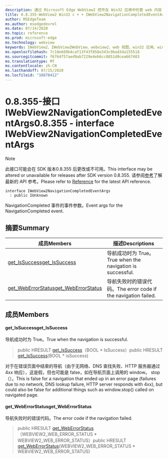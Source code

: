 ```yaml
---
description: 通过 Microsoft Edge WebView2 控件在 Win32 应用中托管 web 内容
title: 0.8.355-WebView2 Win32 c + + IWebView2NavigationCompletedEventArgs
author: MSEdgeTeam
ms.author: msedgedevrel
ms.date: 07/14/2020
ms.topic: reference
ms.prod: microsoft-edge
ms.technology: webview
keywords: IWebView2、IWebView2WebView、webview2、web 视图、win32 应用、win32、edge
ms.openlocfilehash: 7c10e669b4caf13f43f858e343c9bad3da155518
ms.sourcegitcommit: f6764f57aed9ab7229e4eb6cc8851d0cea667403
ms.translationtype: MT
ms.contentlocale: zh-CN
ms.lasthandoff: 07/15/2020
ms.locfileid: "10878412"
---
```

# <span data-ttu-id="6e020-104">0.8.355-接口 IWebView2NavigationCompletedEventArgs</span><span class="sxs-lookup"><span data-stu-id="6e020-104">0.8.355 - interface IWebView2NavigationCompletedEventArgs</span></span> 

> [!NOTE]
> <span data-ttu-id="6e020-105">此接口可能会在 SDK 版本0.8.355 后更改或不可用。</span><span class="sxs-lookup"><span data-stu-id="6e020-105">This interface may be altered or unavailable for releases after SDK version 0.8.355.</span></span> <span data-ttu-id="6e020-106">请参阅[参考](../../../webview2-api-reference.md)了解最新的 API 参考。</span><span class="sxs-lookup"><span data-stu-id="6e020-106">Please refer to [Reference](../../../webview2-api-reference.md) for the latest API reference.</span></span>

```
interface IWebView2NavigationCompletedEventArgs
  : public IUnknown
```

<span data-ttu-id="6e020-107">NavigationCompleted 事件的事件参数。</span><span class="sxs-lookup"><span data-stu-id="6e020-107">Event args for the NavigationCompleted event.</span></span>

## <span data-ttu-id="6e020-108">摘要</span><span class="sxs-lookup"><span data-stu-id="6e020-108">Summary</span></span>

 <span data-ttu-id="6e020-109">成员</span><span class="sxs-lookup"><span data-stu-id="6e020-109">Members</span></span>                        | <span data-ttu-id="6e020-110">描述</span><span class="sxs-lookup"><span data-stu-id="6e020-110">Descriptions</span></span>
--------------------------------|---------------------------------------------
[<span data-ttu-id="6e020-111">get_IsSuccess</span><span class="sxs-lookup"><span data-stu-id="6e020-111">get_IsSuccess</span></span>](#get_issuccess) | <span data-ttu-id="6e020-112">导航成功时为 True。</span><span class="sxs-lookup"><span data-stu-id="6e020-112">True when the navigation is successful.</span></span>
[<span data-ttu-id="6e020-113">get_WebErrorStatus</span><span class="sxs-lookup"><span data-stu-id="6e020-113">get_WebErrorStatus</span></span>](#get_weberrorstatus) | <span data-ttu-id="6e020-114">导航失败时的错误代码。</span><span class="sxs-lookup"><span data-stu-id="6e020-114">The error code if the navigation failed.</span></span>

## <span data-ttu-id="6e020-115">成员</span><span class="sxs-lookup"><span data-stu-id="6e020-115">Members</span></span>

#### <span data-ttu-id="6e020-116">get_IsSuccess</span><span class="sxs-lookup"><span data-stu-id="6e020-116">get_IsSuccess</span></span> 

<span data-ttu-id="6e020-117">导航成功时为 True。</span><span class="sxs-lookup"><span data-stu-id="6e020-117">True when the navigation is successful.</span></span>

> <span data-ttu-id="6e020-118">public HRESULT [get_IsSuccess](#get_issuccess)（BOOL \* IsSuccess）</span><span class="sxs-lookup"><span data-stu-id="6e020-118">public HRESULT [get_IsSuccess](#get_issuccess)(BOOL \* isSuccess)</span></span>

<span data-ttu-id="6e020-119">对于在错误页面中结束的导航（由于无网络、DNS 查找失败、HTTP 服务器通过4xx 响应），这是假，但也可能是 false，如在导航页面上调用的 window。 stop （）。</span><span class="sxs-lookup"><span data-stu-id="6e020-119">This is false for a navigation that ended up in an error page (failures due to no network, DNS lookup failure, HTTP server responds with 4xx), but could also be false for additional things such as window.stop() called on navigated page.</span></span>

#### <span data-ttu-id="6e020-120">get_WebErrorStatus</span><span class="sxs-lookup"><span data-stu-id="6e020-120">get_WebErrorStatus</span></span> 

<span data-ttu-id="6e020-121">导航失败时的错误代码。</span><span class="sxs-lookup"><span data-stu-id="6e020-121">The error code if the navigation failed.</span></span>

> <span data-ttu-id="6e020-122">public HRESULT [get_WebErrorStatus](#get_weberrorstatus)（WEBVIEW2_WEB_ERROR_STATUS \* WEBVIEW2_WEB_ERROR_STATUS）</span><span class="sxs-lookup"><span data-stu-id="6e020-122">public HRESULT [get_WebErrorStatus](#get_weberrorstatus)(WEBVIEW2_WEB_ERROR_STATUS \* WEBVIEW2_WEB_ERROR_STATUS)</span></span>

